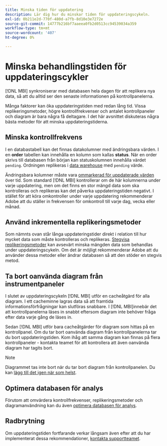 ```yaml
---
title: Minska tiden för uppdatering
description: Lär dig hur du minskar tiden för uppdateringscykeln.
exl-id: 0b211e2d-770f-480d-a7fb-8d10e3e7272e
source-git-commit: 14777b216bf7aaeea0fb2d0513cc94539034a359
workflow-type: tm+mt
source-wordcount: '407'
ht-degree: 0%

---
```


# Minska behandlingstiden för uppdateringscykler

[!DNL MBI] synkroniserar med databasen hela dagen för att replikera nya data, så att du alltid ser den senaste informationen på kontrollpanelerna.

Många faktorer kan öka uppdateringstiden med redan lång tid. Vissa replikeringsmetoder, högre kontrollfrekvenser och antalet kontrollpaneler och diagram är bara några få deltagare. I det här avsnittet diskuteras några bästa metoder för att minska uppdateringstiderna.

## Minska kontrollfrekvens

I en databastabell kan det finnas datakolumner med ändringsbara värden. I en **order** tabellen kan innehålla en kolumn som kallas **status**. När en order skrivs till databasen från början kan statuskolumnen innehålla värdet `pending`. Ordningen replikeras i [data warehouse](../data-analyst/data-warehouse-mgr/tour-dwm.md) med `pending` värde.

Ändringsbara kolumner måste vara [ommarkerad för uppdaterade värden](../data-analyst/data-warehouse-mgr/cfg-data-rechecks.md) över tid. Som standard [!DNL MBI] kontrollerar om de här kolumnerna under varje uppdatering, men om det finns en stor mängd data som ska kontrolleras och replikeras kan det påverka uppdateringstiden negativt. I stället för att köra omkontroller under varje uppdatering rekommenderar Adobe att du ställer in frekvensen för omkontroll till varje dag, vecka eller månad.

## Använd inkrementella replikeringsmetoder

Som nämnts ovan står långa uppdateringstider direkt i relation till hur mycket data som måste kontrolleras och replikeras. [Stegvisa replikeringsmetoder](../data-analyst/data-warehouse-mgr/cfg-replication-methods.md) kan avsevärt minska mängden data som behandlas under uppdateringscykeln. Om det är möjligt rekommenderar Adobe att du använder dessa metoder eller ändrar databasen så att den stöder en stegvis metod.

## Ta bort oanvända diagram från instrumentpaneler

I slutet av uppdateringscykeln [!DNL MBI] utför en cacheåtgärd för alla diagram. I ett cacheminne lagras data så att framtida informationsförfrågningar kan slutföras snabbare. I [!DNL MBI]innebär det att kontrollpanelerna läses in snabbt eftersom diagram inte behöver fråga efter data varje gång de läses in.

Sedan [!DNL MBI] utför bara cacheåtgärder för diagram som hittas på en kontrollpanel. Om du tar bort oanvända diagram från kontrollpanelerna tar du bort uppdateringstiden. Kom ihåg att samma diagram kan finnas på flera kontrollpaneler - kontakta teamet för att kontrollera att även oanvända diagram har tagits bort.

>[!NOTE]
>
>Diagrammet tas inte bort när du tar bort diagram från kontrollpanelen. Du kan [lägg till det igen när som helst](../data-user/dashboards/add-charts-dashboard.md).

## Optimera databasen för analys

Förutom att omvärdera kontrollfrekvenser, replikeringsmetoder och diagramanvändning kan du även [optimera databasen för analys](../best-practices/opt-db-analysis.md).

## Radbrytning

Om uppdateringstiden fortfarande verkar långsam även efter att du har implementerat dessa rekommendationer, [kontakta supportteamet](https://experienceleague.adobe.com/docs/commerce-knowledge-base/kb/troubleshooting/miscellaneous/mbi-service-policies.html?lang=en).
